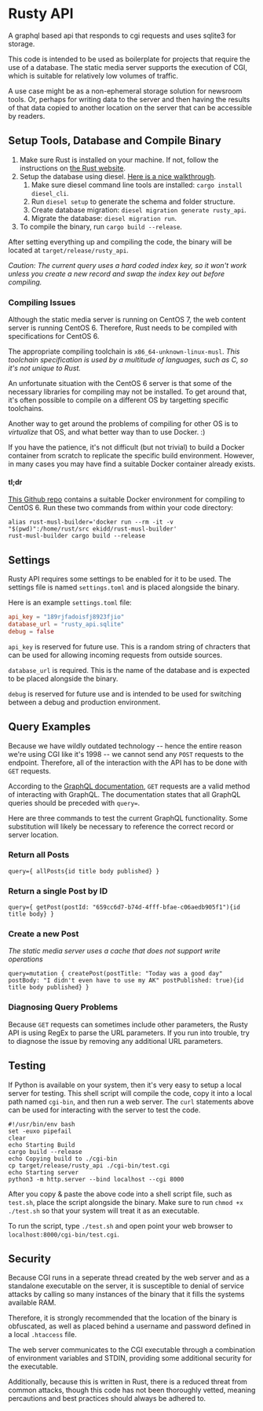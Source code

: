 # Rusty API
A graphql based api that responds to cgi requests and uses sqlite3 for storage.

This code is intended to be used as boilerplate for projects that require the use of a database. 
The static media server supports the execution of CGI, which is suitable for relatively low volumes of traffic.

A use case might be as a non-ephemeral storage solution for newsroom tools. 
Or, perhaps for writing data to the server and then having the results of that data copied 
to another location on the server that can be accessible by readers.

## Setup Tools, Database and Compile Binary
1. Make sure Rust is installed on your machine. If not, follow the instructions on [the Rust website](https://www.rust-lang.org/tools/install).
2. Setup the database using diesel. [Here is a nice walkthrough](http://diesel.rs/guides/getting-started/).
    1. Make sure diesel command line tools are installed: `cargo install diesel_cli`.
    2. Run `diesel setup` to generate the schema and folder structure. 
    3. Create database migration: `diesel migration generate rusty_api`.
    4. Migrate the database: `diesel migration run`.
3. To compile the binary, run `cargo build --release`.

After setting everything up and compiling the code, the binary will be located at `target/release/rusty_api`.

_Caution: The current query uses a hard coded index key, so it won't work unless you create a new record and swap the index key out before compiling._ 

### Compiling Issues
Although the static media server is running on CentOS 7, the web content server is running CentOS 6. 
Therefore, Rust needs to be compiled with specifications for CentOS 6. 

The appropriate compiling toolchain is `x86_64-unknown-linux-musl`. 
_This toolchain specification is used by a multitude of languages, such as C, so it's not unique to Rust._

An unfortunate situation with the CentOS 6 server is that some of the necessary libraries for compiling may not be installed. 
To get around that, it's often possible to compile on a different OS by targetting specific toolchains.

Another way to get around the problems of compiling for other OS is to _virtualize_ that OS, and what better way than to use Docker. :) 

If you have the patience, it's not difficult (but not trivial) to build a Docker container from scratch to replicate the specific build environment. 
However, in many cases you may have find a suitable Docker container already exists.

#### tl;dr
[This Github repo](https://github.com/emk/rust-musl-builder) contains a suitable Docker environment for compiling to CentOS 6. 
Run these two commands from within your code directory:
```commandline
alias rust-musl-builder='docker run --rm -it -v "$(pwd)":/home/rust/src ekidd/rust-musl-builder'
rust-musl-builder cargo build --release
```

## Settings
Rusty API requires some settings to be enabled for it to be used.
The settings file is named `settings.toml` and is placed alongside the binary.

Here is an example `settings.toml` file:
```toml
api_key = "189rjfadoisfj8923fjio"
database_url = "rusty_api.sqlite"
debug = false
```

`api_key` is reserved for future use. This is a random string of chracters that 
can be used for allowing incoming requests from outside sources. 

`database_url` is required. This is the name of the database and is
expected to be placed alongside the binary.

`debug` is reserved for future use and is intended to be used for switching 
between a debug and production environment.

## Query Examples
Because we have wildly outdated technology -- hence the entire reason we're using CGI like it's 1998 -- we cannot send 
any `POST` requests to the endpoint. Therefore, all of the interaction with the API has to be done with `GET` requests.

According to the [GraphQL documentation](https://graphql.org/learn/serving-over-http/), `GET` requests are a valid 
method of interacting with GraphQL. The documentation states that all GraphQL queries should be preceded with 
`query=`.

Here are three commands to test the current GraphQL functionality.
Some substitution will likely be necessary to reference the correct record or server location.

### Return all Posts
`query={ allPosts{id title body published} }`

### Return a single Post by ID
`query={ getPost(postId: "659cc6d7-b74d-4fff-bfae-c06aedb905f1"){id title body} }`

### Create a new Post
*The static media server uses a cache that does not support write operations*

`query=mutation { createPost(postTitle: "Today was a good day" postBody: "I didn't even have to use my AK" postPublished: true){id title body published} }`

### Diagnosing Query Problems
Because `GET` requests can sometimes include other parameters, the Rusty API is using RegEx to parse the URL parameters.
If you run into trouble, try to diagnose the issue by removing any additional URL parameters.

## Testing
If Python is available on your system, then it's very easy to setup a local server for testing. 
This shell script will compile the code, copy it into a local path named `cgi-bin`, and then run a web server.
The `curl` statements above can be used for interacting with the server to test the code.

```shell
#!/usr/bin/env bash
set -euxo pipefail
clear
echo Starting Build
cargo build --release
echo Copying build to ./cgi-bin
cp target/release/rusty_api ./cgi-bin/test.cgi
echo Starting server
python3 -m http.server --bind localhost --cgi 8000
```
After you copy & paste the above code into a shell script file, such as `test.sh`, place the script alongside the binary.
Make sure to run `chmod +x ./test.sh` so that your system will treat it as an executable. 

To run the script, type `./test.sh` and open point your web browser to `localhost:8000/cgi-bin/test.cgi`.

## Security
Because CGI runs in a seperate thread created by the web server and as a standalone executable
on the server, it is susceptible to denial of service attacks by calling so many instances of the 
binary that it fills the systems available RAM. 

Therefore, it is strongly recommended that the location of the binary is obfuscated, as well 
as placed behind a username and password defined in a local `.htaccess` file.

The web server communicates to the CGI executable through a combination of environment variables
and STDIN, providing some additional security for the executable. 

Additionally, because this is written in Rust, there is a reduced threat from common attacks, though 
this code has not been thoroughly vetted, meaning percautions and best practices should always be adhered to. 